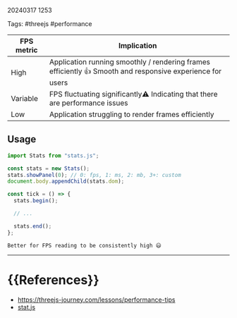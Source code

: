 20240317 1253

Tags: #threejs #performance

| FPS metric | Implication                                                                                               |
| ---------- | --------------------------------------------------------------------------------------------------------- |
| High       | Application running smoothly / rendering frames efficiently 👍 Smooth and responsive experience for users |
| Variable   | FPS fluctuating significantly⚠️ Indicating that there are performance issues                              |
| Low        | Application struggling to render frames efficiently                                                       |

## Usage

```javascript
import Stats from "stats.js";

const stats = new Stats();
stats.showPanel(0); // 0: fps, 1: ms, 2: mb, 3+: custom
document.body.appendChild(stats.dom);

const tick = () => {
  stats.begin();

  // ...

  stats.end();
};
```

```ad-summary
Better for FPS reading to be consistently high 😃
```

---

# {{References}}

- https://threejs-journey.com/lessons/performance-tips
- [stat.js](https://github.com/mrdoob/stats.js/)
